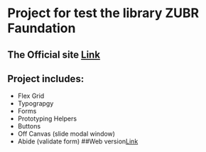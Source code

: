 # Project for test the library ZUBR Faundation
## The Official site [Link](https://foundation.zurb.com/sites.html)
## Project includes:
- Flex Grid
- Typograpgy
- Forms
- Prototyping Helpers
- Buttons
- Off Canvas (slide modal window)
- Abide (validate form)
##Web version[Link](https://tagea.github.io/form-foundation/)